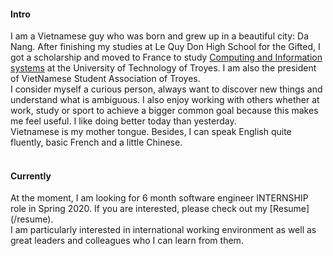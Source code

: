 
#### Intro
I am a Vietnamese guy who was born and grew up in a beautiful city: Da Nang. After finishing my studies at Le Quy Don High School for the Gifted, I got a scholarship and moved to France to study [Computing and Information systems](https://www.utt.fr/english-version/engineering-degree/informatics-and-information-systems-isi) at the University of Technology of Troyes. I am also the president of VietNamese Student Association of Troyes.
<br>
I consider myself a curious person, always want to discover new things and understand what is ambiguous. I also enjoy working with others whether at work, study or sport to achieve a bigger common goal because this makes me feel useful. I like doing better today than yesterday.
<br>
Vietnamese is my mother tongue. Besides, I can speak English quite fluently, basic French and a little Chinese. 
<br><br>
#### Currently
At the moment, I am looking for 6 month software engineer INTERNSHIP role in Spring 2020. If you are interested, please check out my [Resume] (/resume).
<br>
I am particularly interested in international working environment as well as great leaders and colleagues who I can learn from them.
<br><br>
